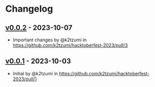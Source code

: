 # Changelog

## [v0.0.2](https://github.com/k2tzumi/hacktoberfest-2023/compare/v0.0.1...v0.0.2) - 2023-10-07
- Important changes by @k2tzumi in https://github.com/k2tzumi/hacktoberfest-2023/pull/3

## [v0.0.1](https://github.com/k2tzumi/hacktoberfest-2023/commits/v0.0.1) - 2023-10-03
- Initial by @k2tzumi in https://github.com/k2tzumi/hacktoberfest-2023/pull/1
